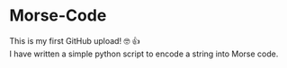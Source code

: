 # Morse-Code

This is my first GitHub upload! :nerd_face: :+1:    
I have written a simple python script to encode a string into Morse code.
